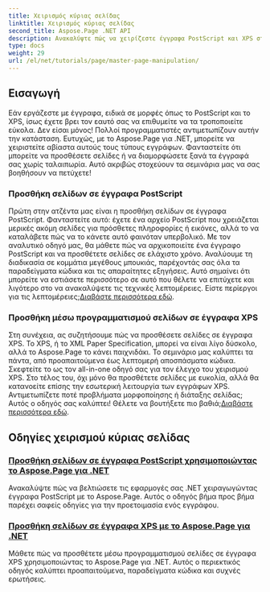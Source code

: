 ```yaml
---
title: Χειρισμός κύριας σελίδας
linktitle: Χειρισμός κύριας σελίδας
second_title: Aspose.Page .NET API
description: Ανακαλύψτε πώς να χειρίζεστε έγγραφα PostScript και XPS στο .NET χρησιμοποιώντας το Aspose.Page. Ακολουθήστε τα σεμινάρια μας για να βελτιώσετε τις δυνατότητες της εφαρμογής σας.
type: docs
weight: 29
url: /el/net/tutorials/page/master-page-manipulation/
---
```

## Εισαγωγή

Εάν εργάζεστε με έγγραφα, ειδικά σε μορφές όπως το PostScript και το XPS, ίσως έχετε βρει τον εαυτό σας να επιθυμείτε να τα τροποποιείτε εύκολα. Δεν είσαι μόνος! Πολλοί προγραμματιστές αντιμετωπίζουν αυτήν την κατάσταση. Ευτυχώς, με το Aspose.Page για .NET, μπορείτε να χειριστείτε αβίαστα αυτούς τους τύπους εγγράφων. Φανταστείτε ότι μπορείτε να προσθέσετε σελίδες ή να διαμορφώσετε ξανά τα έγγραφά σας χωρίς ταλαιπωρία. Αυτό ακριβώς στοχεύουν τα σεμινάρια μας να σας βοηθήσουν να πετύχετε!

### Προσθήκη σελίδων σε έγγραφα PostScript

Πρώτη στην ατζέντα μας είναι η προσθήκη σελίδων σε έγγραφα PostScript. Φανταστείτε αυτό: έχετε ένα αρχείο PostScript που χρειάζεται μερικές ακόμη σελίδες για πρόσθετες πληροφορίες ή εικόνες, αλλά το να καταλάβετε πώς να το κάνετε αυτό φαινόταν υπερβολικό. Με τον αναλυτικό οδηγό μας, θα μάθετε πώς να αρχικοποιείτε ένα έγγραφο PostScript και να προσθέτετε σελίδες σε ελάχιστο χρόνο. Αναλύουμε τη διαδικασία σε κομμάτια μεγέθους μπουκιάς, παρέχοντάς σας όλα τα παραδείγματα κώδικα και τις απαραίτητες εξηγήσεις. Αυτό σημαίνει ότι μπορείτε να εστιάσετε περισσότερο σε αυτό που θέλετε να επιτύχετε και λιγότερο στο να ανακαλύψετε τις τεχνικές λεπτομέρειες. Είστε περίεργοι για τις λεπτομέρειες;[Διαβάστε περισσότερα εδώ](./add-page-to-postscript-document/).

### Προσθήκη μέσω προγραμματισμού σελίδων σε έγγραφα XPS

Στη συνέχεια, ας συζητήσουμε πώς να προσθέσετε σελίδες σε έγγραφα XPS. Το XPS, ή το XML Paper Specification, μπορεί να είναι λίγο δύσκολο, αλλά το Aspose.Page το κάνει παιχνιδάκι. Το σεμινάριο μας καλύπτει τα πάντα, από προαπαιτούμενα έως λεπτομερή αποσπάσματα κώδικα. Σκεφτείτε το ως τον all-in-one οδηγό σας για τον έλεγχο του χειρισμού XPS. Στο τέλος του, όχι μόνο θα προσθέτετε σελίδες με ευκολία, αλλά θα κατανοείτε επίσης την εσωτερική λειτουργία των εγγράφων XPS. Αντιμετωπίζετε ποτέ προβλήματα μορφοποίησης ή διάταξης σελίδας; Αυτός ο οδηγός σας καλύπτει! Θέλετε να βουτήξετε πιο βαθιά;[Διαβάστε περισσότερα εδώ](./adding-page-to-xps-document/).

## Οδηγίες χειρισμού κύριας σελίδας
### [Προσθήκη σελίδων σε έγγραφα PostScript χρησιμοποιώντας το Aspose.Page για .NET](./add-page-to-postscript-document/)
Ανακαλύψτε πώς να βελτιώσετε τις εφαρμογές σας .NET χειραγωγώντας έγγραφα PostScript με το Aspose.Page. Αυτός ο οδηγός βήμα προς βήμα παρέχει σαφείς οδηγίες για την προετοιμασία ενός εγγράφου.
### [Προσθήκη σελίδων σε έγγραφα XPS με το Aspose.Page για .NET](./adding-page-to-xps-document/)
Μάθετε πώς να προσθέτετε μέσω προγραμματισμού σελίδες σε έγγραφα XPS χρησιμοποιώντας το Aspose.Page για .NET. Αυτός ο περιεκτικός οδηγός καλύπτει προαπαιτούμενα, παραδείγματα κώδικα και συχνές ερωτήσεις.